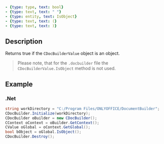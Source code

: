 ```yml signature
- {type: type, text: bool}
- {type: text, text: " "}
- {type: entity, text: IsObject}
- {type: text, text: (}
- {type: text, text: )}
```

## Description

Returns true if the `CDocBuilderValue` object is an object.

> Please note, that for the `.docbuilder` file the `CDocBuilderValue.IsObject` method is not used.

## Example

### .Net

```cs
string workDirectory = "C:/Program Files/ONLYOFFICE/DocumentBuilder";
CDocBuilder.Initialize(workDirectory);
CDocBuilder oBuilder = new CDocBuilder();
CContext oContext = oBuilder.GetContext();
CValue oGlobal = oContext.GetGlobal();
bool bObject = oGlobal.IsObject();
CDocBuilder.Destroy();
```
